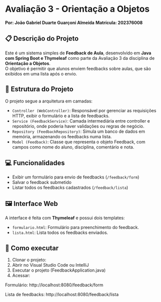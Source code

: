 # Avaliação 3 - Orientação a Objetos  
**Por: João Gabriel Duarte Guarçoni Almeida**
**Matrícula: 202376008**

## 📋 Descrição do Projeto

Este é um sistema simples de **Feedback de Aula**, desenvolvido em **Java com Spring Boot e Thymeleaf** como parte da Avaliação 3 da disciplina de **Orientação a Objetos**.  
O objetivo é permitir que alunos enviem feedbacks sobre aulas, que são exibidos em uma lista após o envio.

## 🧱 Estrutura do Projeto

O projeto segue a arquitetura em camadas:

- `Controller (WebController)`: Responsável por gerenciar as requisições HTTP, exibir o formulário e a lista de feedbacks.
- `Service (FeedbackService)`: Camada intermediária entre controller e repositório, onde poderia haver validações ou regras de negócio.
- `Repository (FeedbackRepository)`: Simula um banco de dados em memória, armazenando os feedbacks numa lista.
- `Model (Feedback)`: Classe que representa o objeto Feedback, com campos como nome do aluno, disciplina, comentário e nota.

## 💻 Funcionalidades

- Exibir um formulário para envio de feedbacks (`/feedback/form`)
- Salvar o feedback submetido
- Listar todos os feedbacks cadastrados (`/feedback/lista`)

## 🖼️ Interface Web

A interface é feita com **Thymeleaf** e possui dois templates:

- `formulario.html`: Formulário para preenchimento do feedback.
- `lista.html`: Lista todos os feedbacks enviados.

## 🚀 Como executar

1. Clonar o projeto:
2. Abrir no Visual Studio Code ou IntelliJ
3. Executar o projeto (FeedbackApplication.java)
4. Acessar:

Formulário: http://localhost:8080/feedback/form

Lista de feedbacks: http://localhost:8080/feedback/lista
